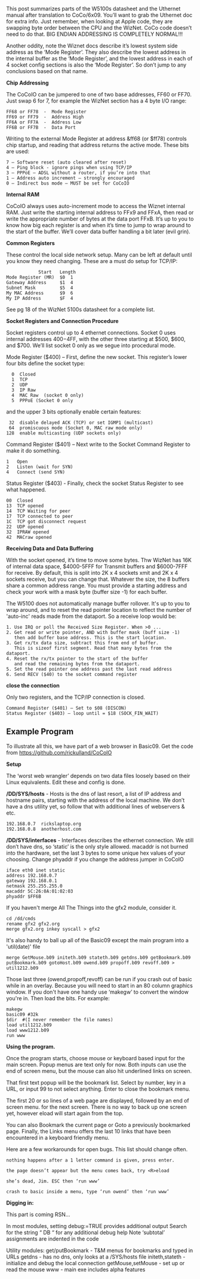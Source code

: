 This post summarizes parts of the W5100s datasheet and the Uthernet manual after translation to CoCo/6x09. You’ll want to grab the Uthernet doc for extra info. Just remember, when looking at Apple code, they are swapping byte order between the CPU and the WizNet. CoCo code doesn’t need to do that. BIG ENDIAN ADDRESSING IS COMPLETELY NORMAL!!!

Another oddity, note the Wiznet docs describe it’s lowest system side address as the ‘Mode Register’. They also describe the lowest address in the internal buffer as the ‘Mode Register’, and the lowest address in each of 4 socket config sections is also the ‘Mode Register’. So don’t jump to any conclusions based on that name.

<B>Chip Addressing</B>

The CoCoIO can be jumpered to one of two base addresses, FF60 or FF70. Just swap 6 for 7, for example the WizNet section has a 4 byte I/O range:

	FF68 or FF78  -  Mode Register 
	FF69 or FF79  -  Address High  
	FF6A or FF7A  -  Address Low
	FF6B or FF7B  -  Data Port     

Writing to the external Mode Register at address &ff68 (or $ff78) controls chip startup, and reading that address returns the active mode. These bits are used:

	7 – Software reset (auto cleared after reset)
	4 – Ping block - ignore pings when using TCP/IP
	3 – PPPoE – ADSL without a router, if you’re into that
	1 – Address auto increment – strongly encouraged
	0 – Indirect bus mode – MUST be set for CoCoIO 


<B>Internal RAM</B>

CoCoIO always uses auto-increment mode to access the Wiznet internal RAM. Just  write the starting internal address to FFx9 and FFxA, then read or write the appropriate number of bytes at the data port FFxB. It’s up to you to know how big each register is and when it’s time to jump to wrap around to the start of the buffer. We’ll cover data buffer handling a bit later (evil grin).


<B>Common Registers</B>

These control the local side network setup. Many can be left at default until you know they need changing. These are a must do setup for TCP/IP: 

			    Start   Length
	Mode Register (MR)	$0  1
	Gateway Address 	$1  4
	Subnet Mask 		$5  4
	My MAC Address		$9  6
	My IP Address 		$F  4


See pg 18 of the WizNet 5100s datasheet for a complete list.


<B>Socket Registers and Connection Procedure</B>

Socket registers control up to 4 ethernet connections. Socket 0 uses internal addresses $400-$4FF, with the other three starting at $500, $600, and $700. We’ll list socket 0 only as we segue into procedural mode. 
	
Mode Register ($400) – First, define the new socket.  This register’s lower four bits define the socket type:

	  0  Closed
	  1  TCP
	  2  UDP
	  3  IP Raw
	  4  MAC Raw  (socket 0 only)
	  5  PPPoE (Socket 0 only

and the upper 3 bits optionally enable certain features:

	 32  disable delayed ACK (TCP) or set IGMP1 (multicast)
 	 64  promiscuous mode (Socket 0, MAC raw mode only)
	128  enable multicasting (UDP sockets only)

Command Register ($401) – Next write to the Socket Command Register to make it do something.

	1   Open
	2   Listen (wait for SYN)
   	4   Connect (send SYN)
   
Status Register ($403) - Finally, check the socket Status Register to see what happened.

	00	Closed
	13	TCP opened
	14	TCP Waiting for peer
	17	TCP connected to peer
	1C	TCP got disconnect request
	22	UDP opened
	32	IPRAW opened
	42	MACraw opened


<B>Receiving Data and Data Buffering</B>

With the socket opened, it’s time to move some bytes. Thw WizNet has 16K of internal data space, $4000-5FFF for Transmit buffers and $6000-7FFF for receive. By default, this is split into 2K x 4 sockets xmit and 2K x 4 sockets receive, but you can change that. Whatever the size, the 8 buffers share a common address range. You must provide a starting address and check your work with a mask byte (buffer size -1) for each buffer.

The W5100 does not automatically manage buffer rollover. It's up to you to wrap around, and to reset the read pointer location to reflect the number of 'auto-inc' reads made from the dataport. So a receive loop would be:

	1. Use IRQ or poll the Received Size Register. When >0 ...
	2. Get read or write pointer, AND with buffer mask (buff size -1) 
	   then add buffer base address. This is the start location.
	3. Get rx/tx data size, subtract this from end of buffer. 
	   This is sizeof first segment. Read that many bytes from the dataport.
	4. Reset the rx/tx pointer to the start of the buffer 
	   and read the remaining bytes from the dataport. 
	5. Set the read pointer one address past the last read address
	6. Send RECV ($40) to the socket command register

<B>close the connection</B>

Only two registers, and the TCP/IP connection is closed. 

	Command Register ($401) – Set to $08 (DISCON)
	Status Register ($403) – loop until = $18 (SOCK_FIN_WAIT)



<h2>Example Program</h2>

To illustrate all this, we have part of a web browser in Basic09. Get the code from https://github.com/rickulland/CoCoIO


<B>Setup</B>

The ‘worst web wrangler’ depends on two data files loosely based on their Linux equivalents. Edit these and config is done.

<b>/DD/SYS/hosts</b> - Hosts is the dns of last resort, a list of IP address and hostname pairs, starting with the address of the local machine. We don’t have a dns utility yet, so follow that with additional lines of webservers & etc.  

	192.168.0.7  rickslaptop.org
	192.168.0.8  anotherhost.com


<b>/DD/SYS/interfaces</b> - Interfaces describes the ethernet connection. We still don’t have dns, so ‘static’ is the only style allowed. macaddr is not burned into the hardware, set the last 3 bytes to some unique hex values of your choosing. Change phyaddr if you change the address jumper in CoCoIO 

	iface eth0 inet static
	address 192.168.0.7
	gateway 192.168.0.1
	netmask 255.255.255.0
	macaddr 5C:26:0A:01:02:03
	phyaddr $FF6B

If you haven't merge All The Things into the gfx2 module, consider it. 

	cd /dd/cmds
	rename gfx2 gfx2.org
	merge gfx2.org inkey syscall > gfx2
	
It's also handy to ball up all of the Basic09 except the main program into a 'util(date)' file 

	merge GetMouse.b09 initeth.b09 stateth.b09 getdns.b09 getBookmark.b09 
 	putBookmark.b09 gotoHost.b09 owend.b09 propoff.b09 revoff.b09 > util1212.b09

Those last three (owend,propoff,revoff) can be run if you crash out of basic while in an overlay. Because you will need to start in an 80 column graphics window. If you don't have one handy use ‘makegw’ to convert the window you're in. Then load the bits. For example:

	makegw
	basic09 #32k
	$dir  #(I never remember the file names)
	load util1212.b09
	load www1212.b09
	run www



<B>Using the program. </B>

Once the program starts, choose mouse or keyboard based input for the main screen. Popup menus are text only for now. Both inputs can use the end of screen menu, but the mouse can also hit underlined links on screen. 

That first text popup will be the bookmark list. Select by number, key in a URL, or input 99 to not select anything. Enter to close the bookmark menu.

The first 20 or so lines of a web page are displayed, followed by an end of screen menu. <ENTER> for the next screen. There is no way to back up one screen yet, however <R>eload will start again from the top. 

You can also Bookmark the current page or Goto a previously bookmarked page. Finally, the Links menu offers the last 10 links that have been encountered in a keyboard friendly menu. 

Here are a few workarounds for open bugs. This list should change often. 

	nothing happens after a 1 letter command is given, press enter.

	the page doesn’t appear but the menu comes back, try <R>eload

	she’s dead, Jim. ESC then ‘run www’

	crash to basic inside a menu, type ‘run owend’ then ‘run www’



<B>Digging in:</B>

This part is coming RSN… 

In most modules, setting debug:=TRUE provides additional output
Search for the string “ DB “ for any additional debug help 
Note ‘subtotal’ assignments are indented in the code

Utility modules:
get/putBookmark	- T&M menus for bookmarks and typed in URLs
getdns		- has no dns, only looks at a /SYS/hosts file
initeth,stateth	- initialize and debug the local connection
getMouse,setMouse	- set up or read the mouse
www			- main exe includes alpha features
